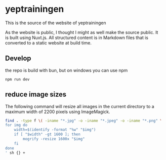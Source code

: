 # yeptrainingen

This is the source of the website of yeptrainingen

As the website is public, I thought I might as well make the source public. It is built using Nuxt.js.
All structured content is in Markdown files that is converted to a static website at build time.

## Develop

the repo is build with bun, but on windows you can use npm

    npm run dev

## reduce image sizes

The following command will resize all images in the current directory to a maximum width of 2200 pixels using ImageMagick.

```sh
find . -type f \( -iname "*.jpg" -o -iname "*.jpeg" -o -iname "*.png" \) -exec sh -c '
for img do
    width=$(identify -format "%w" "$img")
    if [ "$width" -gt 1600 ]; then
        mogrify -resize 1600x "$img"
    fi
done
' sh {} +
```
